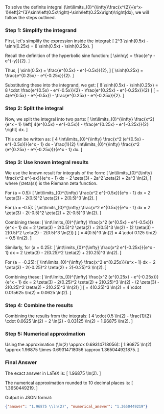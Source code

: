 To solve the definite integral \(\int\limits_{0}^{\infty}\frac{x^{2}}{e^x-1}\left[2^{3}\sinh\left(0.5x\right)-\sinh\left(0.25x\right)\right]dx\), we will follow the steps outlined.

### Step 1: Simplify the integrand

First, let's simplify the expression inside the integral:
\[ 2^3 \sinh(0.5x) - \sinh(0.25x) = 8 \sinh(0.5x) - \sinh(0.25x). \]

Recall the definition of the hyperbolic sine function:
\[ \sinh(y) = \frac{e^y - e^{-y}}{2}. \]

Thus,
\[ \sinh(0.5x) = \frac{e^{0.5x} - e^{-0.5x}}{2}, \]
\[ \sinh(0.25x) = \frac{e^{0.25x} - e^{-0.25x}}{2}. \]

Substituting these into the integrand, we get:
\[ 8 \sinh(0.5x) - \sinh(0.25x) = 8 \cdot \frac{e^{0.5x} - e^{-0.5x}}{2} - \frac{e^{0.25x} - e^{-0.25x}}{2} \]
\[ = 4(e^{0.5x} - e^{-0.5x}) - \frac{e^{0.25x} - e^{-0.25x}}{2}. \]

### Step 2: Split the integral

Now, we split the integral into two parts:
\[ \int\limits_{0}^{\infty} \frac{x^2}{e^x - 1} \left[ 4(e^{0.5x} - e^{-0.5x}) - \frac{e^{0.25x} - e^{-0.25x}}{2} \right] dx. \]

This can be written as:
\[ 4 \int\limits_{0}^{\infty} \frac{x^2 (e^{0.5x} - e^{-0.5x})}{e^x - 1} dx - \frac{1}{2} \int\limits_{0}^{\infty} \frac{x^2 (e^{0.25x} - e^{-0.25x})}{e^x - 1} dx. \]

### Step 3: Use known integral results

We use the known result for integrals of the form:
\[ \int\limits_{0}^{\infty} \frac{x^2 e^{-ax}}{e^x - 1} dx = 2 \zeta(3) - 2a^2 \zeta(2) + 2a^3 \ln(2), \]
where \(\zeta(s)\) is the Riemann zeta function.

For \(a = 0.5\):
\[ \int\limits_{0}^{\infty} \frac{x^2 e^{-0.5x}}{e^x - 1} dx = 2 \zeta(3) - 2(0.5)^2 \zeta(2) + 2(0.5)^3 \ln(2). \]

For \(a = -0.5\):
\[ \int\limits_{0}^{\infty} \frac{x^2 e^{0.5x}}{e^x - 1} dx = 2 \zeta(3) - 2(-0.5)^2 \zeta(2) + 2(-0.5)^3 \ln(2). \]

Combining these:
\[ \int\limits_{0}^{\infty} \frac{x^2 (e^{0.5x} - e^{-0.5x})}{e^x - 1} dx = 2 \zeta(3) - 2(0.5)^2 \zeta(2) + 2(0.5)^3 \ln(2) - (2 \zeta(3) - 2(0.5)^2 \zeta(2) - 2(0.5)^3 \ln(2)) \]
\[ = 4(0.5)^3 \ln(2) = 4 \cdot 0.125 \ln(2) = 0.5 \ln(2). \]

Similarly, for \(a = 0.25\):
\[ \int\limits_{0}^{\infty} \frac{x^2 e^{-0.25x}}{e^x - 1} dx = 2 \zeta(3) - 2(0.25)^2 \zeta(2) + 2(0.25)^3 \ln(2). \]

For \(a = -0.25\):
\[ \int\limits_{0}^{\infty} \frac{x^2 e^{0.25x}}{e^x - 1} dx = 2 \zeta(3) - 2(-0.25)^2 \zeta(2) + 2(-0.25)^3 \ln(2). \]

Combining these:
\[ \int\limits_{0}^{\infty} \frac{x^2 (e^{0.25x} - e^{-0.25x})}{e^x - 1} dx = 2 \zeta(3) - 2(0.25)^2 \zeta(2) + 2(0.25)^3 \ln(2) - (2 \zeta(3) - 2(0.25)^2 \zeta(2) - 2(0.25)^3 \ln(2)) \]
\[ = 4(0.25)^3 \ln(2) = 4 \cdot 0.015625 \ln(2) = 0.0625 \ln(2). \]

### Step 4: Combine the results

Combining the results from the integrals:
\[ 4 \cdot 0.5 \ln(2) - \frac{1}{2} \cdot 0.0625 \ln(2) = 2 \ln(2) - 0.03125 \ln(2) = 1.96875 \ln(2). \]

### Step 5: Numerical approximation

Using the approximation \(\ln(2) \approx 0.69314718056\):
\[ 1.96875 \ln(2) \approx 1.96875 \times 0.69314718056 \approx 1.365044921875. \]

### Final Answer

The exact answer in LaTeX is:
\[ 1.96875 \ln(2). \]

The numerical approximation rounded to 10 decimal places is:
\[ 1.3650449219. \]

Output in JSON format:
```json
{"answer": "1.96875 \\ln(2)", "numerical_answer": "1.3650449219"}
```